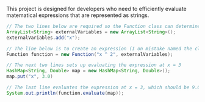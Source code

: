 This project is designed for developers who need to efficiently evaluate matematical expressions that are represented as strings.

```java
// The two lines below are required so the Function class can determine the variables in the expression.
ArrayList<String> externalVariables = new ArrayList<String>();
externalVariables.add("x");

// The line below is to create an expression (I on mistake named the class Function).
Function function = new Function("x ^ 2", externalVariables);

// The next two lines sets up evaluating the expression at x = 3
HashMap<String, Double> map = new HashMap<String, Double>();
map.put("x", 3.0)

// The last line evaluates the expression at x = 3, which should be 9.0
System.out.println(function.evaluate(map));
```
